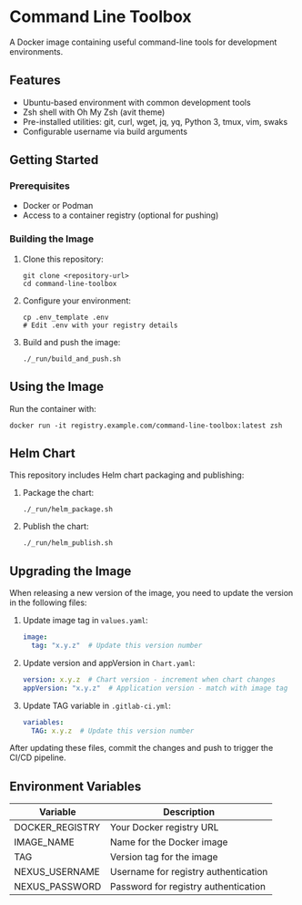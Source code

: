 # Command Line Toolbox

A Docker image containing useful command-line tools for development environments.

## Features

- Ubuntu-based environment with common development tools
- Zsh shell with Oh My Zsh (avit theme)
- Pre-installed utilities: git, curl, wget, jq, yq, Python 3, tmux, vim, swaks
- Configurable username via build arguments

## Getting Started

### Prerequisites

- Docker or Podman
- Access to a container registry (optional for pushing)

### Building the Image

1. Clone this repository:
   ```
   git clone <repository-url>
   cd command-line-toolbox
   ```

2. Configure your environment:
   ```
   cp .env_template .env
   # Edit .env with your registry details
   ```

3. Build and push the image:
   ```
   ./_run/build_and_push.sh
   ```

## Using the Image

Run the container with:

```
docker run -it registry.example.com/command-line-toolbox:latest zsh
```

## Helm Chart

This repository includes Helm chart packaging and publishing:

1. Package the chart:
   ```
   ./_run/helm_package.sh
   ```

2. Publish the chart:
   ```
   ./_run/helm_publish.sh
   ```

## Upgrading the Image

When releasing a new version of the image, you need to update the version in the following files:

1. Update image tag in `values.yaml`:
   ```yaml
   image:
     tag: "x.y.z"  # Update this version number
   ```

2. Update version and appVersion in `Chart.yaml`:
   ```yaml
   version: x.y.z  # Chart version - increment when chart changes
   appVersion: "x.y.z"  # Application version - match with image tag
   ```

3. Update TAG variable in `.gitlab-ci.yml`:
   ```yaml
   variables:
     TAG: x.y.z  # Update this version number
   ```

After updating these files, commit the changes and push to trigger the CI/CD pipeline.

## Environment Variables

| Variable | Description |
|----------|-------------|
| DOCKER_REGISTRY | Your Docker registry URL |
| IMAGE_NAME | Name for the Docker image |
| TAG | Version tag for the image |
| NEXUS_USERNAME | Username for registry authentication |
| NEXUS_PASSWORD | Password for registry authentication |
